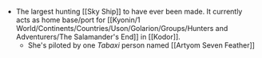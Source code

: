 - The largest hunting [[Sky Ship]] to have ever been made. It currently acts as home base/port for [[Kyonin/1 World/Continents/Countries/Uson/Golarion/Groups/Hunters and Adventurers/The Salamander's End]] in [[Kodor]]. 
	- She's piloted by one *Tabaxi* person named [[Artyom Seven Feather]] 